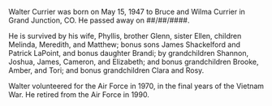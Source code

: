 Walter Currier was born on May 15, 1947 to Bruce and Wilma Currier in Grand Junction, CO.
He passed away on ##/##/####.

He is survived by his wife, Phyllis, brother Glenn, sister Ellen, children Melinda, Meredith, and Matthew;
bonus sons James Shackelford and Patrick LaPoint, and bonus daughter Brandi;
by grandchildren Shannon, Joshua, James, Cameron, and Elizabeth; and bonus grandchildren Brooke, Amber, and Tori;
and bonus grandchildren Clara and Rosy.

Walter volunteered for the Air Force in 1970, in the final years of the Vietnam War.  He retired from the Air Force in 1990.
